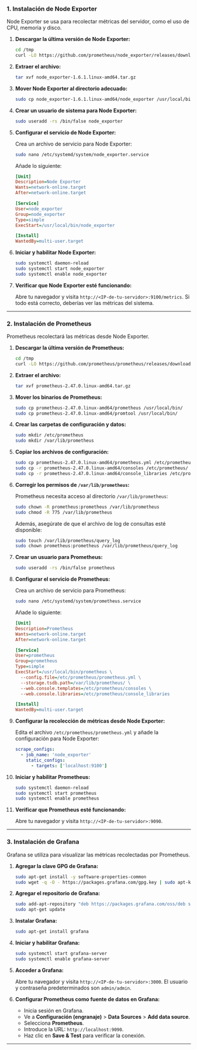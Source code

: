 ### **1. Instalación de Node Exporter**
Node Exporter se usa para recolectar métricas del servidor, como el uso de CPU, memoria y disco.

1. **Descargar la última versión de Node Exporter:**

   ```bash
   cd /tmp
   curl -LO https://github.com/prometheus/node_exporter/releases/download/v1.6.1/node_exporter-1.6.1.linux-amd64.tar.gz
   ```

2. **Extraer el archivo:**

   ```bash
   tar xvf node_exporter-1.6.1.linux-amd64.tar.gz
   ```

3. **Mover Node Exporter al directorio adecuado:**

   ```bash
   sudo cp node_exporter-1.6.1.linux-amd64/node_exporter /usr/local/bin/
   ```

4. **Crear un usuario de sistema para Node Exporter:**

   ```bash
   sudo useradd -rs /bin/false node_exporter
   ```

5. **Configurar el servicio de Node Exporter:**

   Crea un archivo de servicio para Node Exporter:

   ```bash
   sudo nano /etc/systemd/system/node_exporter.service
   ```

   Añade lo siguiente:

   ```ini
   [Unit]
   Description=Node Exporter
   Wants=network-online.target
   After=network-online.target

   [Service]
   User=node_exporter
   Group=node_exporter
   Type=simple
   ExecStart=/usr/local/bin/node_exporter

   [Install]
   WantedBy=multi-user.target
   ```

6. **Iniciar y habilitar Node Exporter:**

   ```bash
   sudo systemctl daemon-reload
   sudo systemctl start node_exporter
   sudo systemctl enable node_exporter
   ```

7. **Verificar que Node Exporter esté funcionando:**

   Abre tu navegador y visita `http://<IP-de-tu-servidor>:9100/metrics`. Si todo está correcto, deberías ver las métricas del sistema.

---

### **2. Instalación de Prometheus**
Prometheus recolectará las métricas desde Node Exporter.

1. **Descargar la última versión de Prometheus:**

   ```bash
   cd /tmp
   curl -LO https://github.com/prometheus/prometheus/releases/download/v2.47.0/prometheus-2.47.0.linux-amd64.tar.gz
   ```

2. **Extraer el archivo:**

   ```bash
   tar xvf prometheus-2.47.0.linux-amd64.tar.gz
   ```

3. **Mover los binarios de Prometheus:**

   ```bash
   sudo cp prometheus-2.47.0.linux-amd64/prometheus /usr/local/bin/
   sudo cp prometheus-2.47.0.linux-amd64/promtool /usr/local/bin/
   ```

4. **Crear las carpetas de configuración y datos:**

   ```bash
   sudo mkdir /etc/prometheus
   sudo mkdir /var/lib/prometheus
   ```

5. **Copiar los archivos de configuración:**

   ```bash
   sudo cp prometheus-2.47.0.linux-amd64/prometheus.yml /etc/prometheus/
   sudo cp -r prometheus-2.47.0.linux-amd64/consoles /etc/prometheus/
   sudo cp -r prometheus-2.47.0.linux-amd64/console_libraries /etc/prometheus/
   ```

6. **Corregir los permisos de `/var/lib/prometheus`:**

   Prometheus necesita acceso al directorio `/var/lib/prometheus`:

   ```bash
   sudo chown -R prometheus:prometheus /var/lib/prometheus
   sudo chmod -R 775 /var/lib/prometheus
   ```

   Además, asegúrate de que el archivo de log de consultas esté disponible:

   ```bash
   sudo touch /var/lib/prometheus/query_log
   sudo chown prometheus:prometheus /var/lib/prometheus/query_log
   ```

7. **Crear un usuario para Prometheus:**

   ```bash
   sudo useradd -rs /bin/false prometheus
   ```

8. **Configurar el servicio de Prometheus:**

   Crea un archivo de servicio para Prometheus:

   ```bash
   sudo nano /etc/systemd/system/prometheus.service
   ```

   Añade lo siguiente:

   ```ini
   [Unit]
   Description=Prometheus
   Wants=network-online.target
   After=network-online.target

   [Service]
   User=prometheus
   Group=prometheus
   Type=simple
   ExecStart=/usr/local/bin/prometheus \
     --config.file=/etc/prometheus/prometheus.yml \
     --storage.tsdb.path=/var/lib/prometheus/ \
     --web.console.templates=/etc/prometheus/consoles \
     --web.console.libraries=/etc/prometheus/console_libraries

   [Install]
   WantedBy=multi-user.target
   ```

9. **Configurar la recolección de métricas desde Node Exporter:**

   Edita el archivo `/etc/prometheus/prometheus.yml` y añade la configuración para Node Exporter:

   ```yaml
   scrape_configs:
     - job_name: 'node_exporter'
       static_configs:
         - targets: ['localhost:9100']
   ```

10. **Iniciar y habilitar Prometheus:**

    ```bash
    sudo systemctl daemon-reload
    sudo systemctl start prometheus
    sudo systemctl enable prometheus
    ```

11. **Verificar que Prometheus esté funcionando:**

    Abre tu navegador y visita `http://<IP-de-tu-servidor>:9090`.

---

### **3. Instalación de Grafana**
Grafana se utiliza para visualizar las métricas recolectadas por Prometheus.

1. **Agregar la clave GPG de Grafana:**

   ```bash
   sudo apt-get install -y software-properties-common
   sudo wget -q -O - https://packages.grafana.com/gpg.key | sudo apt-key add -
   ```

2. **Agregar el repositorio de Grafana:**

   ```bash
   sudo add-apt-repository "deb https://packages.grafana.com/oss/deb stable main"
   sudo apt-get update
   ```

3. **Instalar Grafana:**

   ```bash
   sudo apt-get install grafana
   ```

4. **Iniciar y habilitar Grafana:**

   ```bash
   sudo systemctl start grafana-server
   sudo systemctl enable grafana-server
   ```

5. **Acceder a Grafana:**

   Abre tu navegador y visita `http://<IP-de-tu-servidor>:3000`. El usuario y contraseña predeterminados son `admin/admin`.

6. **Configurar Prometheus como fuente de datos en Grafana:**

   - Inicia sesión en Grafana.
   - Ve a **Configuración (engranaje)** > **Data Sources** > **Add data source**.
   - Selecciona **Prometheus**.
   - Introduce la URL: `http://localhost:9090`.
   - Haz clic en **Save & Test** para verificar la conexión.

---